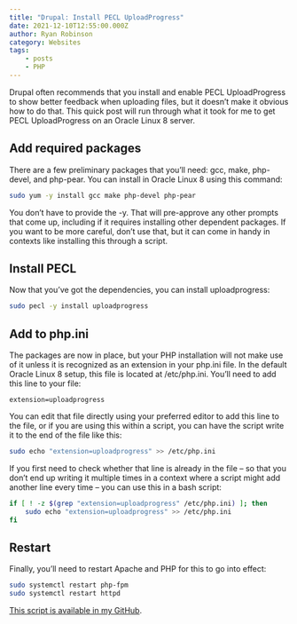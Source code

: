 ```yaml
---
title: "Drupal: Install PECL UploadProgress"
date: 2021-12-10T12:55:00.000Z
author: Ryan Robinson
category: Websites
tags:
    - posts
    - PHP
---
```


Drupal often recommends that you install and enable PECL UploadProgress to show better feedback when uploading files, but it doesn’t make it obvious how to do that. This quick post will run through what it took for me to get PECL UploadProgress on an Oracle Linux 8 server.

## Add required packages

There are a few preliminary packages that you’ll need: gcc, make, php-devel, and php-pear. You can install in Oracle Linux 8 using this command:

```bash
sudo yum -y install gcc make php-devel php-pear
```

You don’t have to provide the -y. That will pre-approve any other prompts that come up, including if it requires installing other dependent packages. If you want to be more careful, don’t use that, but it can come in handy in contexts like installing this through a script.

## Install PECL

Now that you’ve got the dependencies, you can install uploadprogress:

```bash
sudo pecl -y install uploadprogress
```

## Add to php.ini

The packages are now in place, but your PHP installation will not make use of it unless it is recognized as an extension in your php.ini file. In the default Oracle Linux 8 setup, this file is located at /etc/php.ini. You’ll need to add this line to your file:

```text
extension=uploadprogress
```

You can edit that file directly using your preferred editor to add this line to the file, or if you are using this within a script, you can have the script write it to the end of the file like this:

```bash
sudo echo "extension=uploadprogress" >> /etc/php.ini
```

If you first need to check whether that line is already in the file – so that you don’t end up writing it multiple times in a context where a script might add another line every time – you can use this in a bash script:

```bash
if [ ! -z $(grep "extension=uploadprogress" /etc/php.ini) ]; then
    sudo echo "extension=uploadprogress" >> /etc/php.ini
fi
```

## Restart

Finally, you’ll need to restart Apache and PHP for this to go into effect:

```bash
sudo systemctl restart php-fpm
sudo systemctl restart httpd
```

[This script is available in my GitHub](https://github.com/ryan-l-robinson/Drupal-Oracle-Linux-scripts/tree/main).
